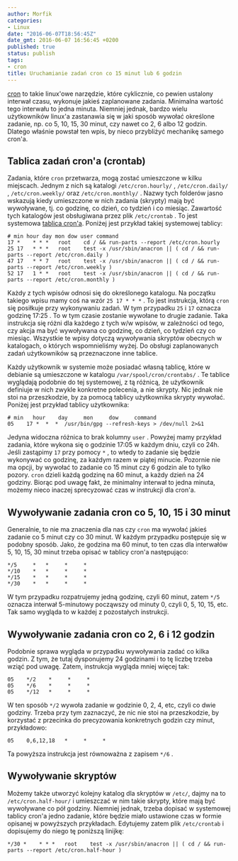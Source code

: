 ```yaml
---
author: Morfik
categories:
- Linux
date: "2016-06-07T18:56:45Z"
date_gmt: 2016-06-07 16:56:45 +0200
published: true
status: publish
tags:
- cron
title: Uruchamianie zadań cron co 15 minut lub 6 godzin
---
```


[cron](https://pl.wikipedia.org/wiki/Cron) to takie linux'owe narzędzie, które cyklicznie, co pewien
ustalony interwał czasu, wykonuje jakieś zaplanowane zadania. Minimalna wartość tego interwału to
jedna minuta. Niemniej jednak, bardzo wielu użytkowników linux'a zastanawia się w jaki sposób
wywołać określone zadanie, np. co 5, 10, 15, 30 minut, czy nawet co 2, 6 albo 12 godzin. Dlatego
właśnie powstał ten wpis, by nieco przybliżyć mechanikę samego cron'a.

<!--more-->
## Tablica zadań cron'a (crontab)

Zadania, które `cron` przetwarza, mogą zostać umieszczone w kilku miejscach. Jednym z nich są
katalogi `/etc/cron.hourly/` , `/etc/cron.daily/` , `/etc/cron.weekly/` oraz `/etc/cron.monthly/` .
Nazwy tych folderów jasno wskazują kiedy umieszczone w nich zadania (skrypty) mają być wywoływane,
tj. co godzinę, co dzień, co tydzień i co miesiąc. Zawartość tych katalogów jest obsługiwana przez
plik `/etc/crontab` . To jest systemowa [tablica cron'a](https://pl.wikipedia.org/wiki/Crontab).
Poniżej jest przykład takiej systemowej tablicy:

    # min hour day mon dow user command
    17 *    * * *   root    cd / && run-parts --report /etc/cron.hourly
    25 17   * * *   root    test -x /usr/sbin/anacron || ( cd / && run-parts --report /etc/cron.daily )
    47 17   * * 7   root    test -x /usr/sbin/anacron || ( cd / && run-parts --report /etc/cron.weekly )
    52 17   1 * *   root    test -x /usr/sbin/anacron || ( cd / && run-parts --report /etc/cron.monthly )

Każdy z tych wpisów odnosi się do określonego katalogu. Na początku takiego wpisu mamy coś na wzór
`25 17 * * *` . To jest instrukcja, którą `cron` się posiłkuje przy wykonywaniu zadań. W tym
przypadku `25` i `17` oznacza godzinę 17:25 . To w tym czasie zostanie wywołane to drugie zadanie.
Taka instrukcja się różni dla każdego z tych w/w wpisów, w zależności od tego, czy akcja ma być
wywoływana co godzinę, co dzień, co tydzień czy co miesiąc. Wszystkie te wpisy dotyczą wywoływania
skryptów obecnych w katalogach, o których wspomnieliśmy wyżej. Do obsługi zaplanowanych zadań
użytkowników są przeznaczone inne tablice.

Każdy użytkownik w systemie może posiadać własną tablicę, które w debianie są umieszczone w katalogu
`/var/spool/cron/crontabs/` . Te tablice wyglądają podobnie do tej systemowej, z tą różnicą, że
użytkownik definiuje w nich zwykle konkretne polecenia, a nie skrypty. Nic jednak nie stoi na
przeszkodzie, by za pomocą tablicy użytkownika skrypty wywołać. Poniżej jest przykład tablicy
użytkownika:

    # min   hour    day     mon     dow     command
    05    17 *  *  *  /usr/bin/gpg --refresh-keys > /dev/null 2>&1

Jedyna widoczna różnica to brak kolumny `user` . Powyżej mamy przykład zadania, które wykona się o
godzinie 17:05 w każdym dniu, czyli co 24h. Jeśli zastąpimy `17` przy pomocy `*` , to wtedy to
zadanie się będzie wykonywać co godzinę, za każdym razem w piątej minucie. Pozornie nie ma opcji, by
wywołać to zadanie co 15 minut czy 6 godzin ale to tylko pozory. `cron` dzieli każdą godzinę na 60
minut, a każdy dzień na 24 godziny. Biorąc pod uwagę fakt, że minimalny interwał to jedna minuta,
możemy nieco inaczej sprecyzować czas w instrukcji dla cron'a.

## Wywoływanie zadania cron co 5, 10, 15 i 30 minut

Generalnie, to nie ma znaczenia dla nas czy `cron` ma wywołać jakieś zadanie co 5 minut czy co 30
minut. W każdym przypadku postępuje się w podobny sposób. Jako, że godzina ma 60 minut, to ten czas
dla interwałów 5, 10, 15, 30 minut trzeba opisać w tablicy cron'a następująco:

    */5     *   *     *     *
    */10    *   *     *     *
    */15    *   *     *     *
    */30    *   *     *     *

W tym przypadku rozpatrujemy jedną godzinę, czyli 60 minut, zatem `*/5` oznacza interwał 5-minutowy
począwszy od minuty 0, czyli 0, 5, 10, 15, etc. Tak samo wygląda to w każdej z pozostałych
instrukcji.

## Wywoływanie zadania cron co 2, 6 i 12 godzin

Podobnie sprawa wygląda w przypadku wywoływania zadać co kilka godzin. Z tym, że tutaj dysponujemy
24 godzinami i to tę liczbę trzeba wziąć pod uwagę. Zatem, instrukcja wygląda mniej więcej tak:

    05    */2    *     *     *
    05    */6    *     *     *
    05    */12   *     *     *

W ten sposób `*/2` wywoła zadanie w godzinie 0, 2, 4, etc, czyli co dwie godziny. Trzeba przy tym
zaznaczyć, że nic nie stoi na przeszkodzie, by korzystać z przecinka do precyzowania konkretnych
godzin czy minut, przykładowo:

    05    0,6,12,18   *     *     *

Ta powyższa instrukcja jest równoważna z zapisem `*/6` .

## Wywoływanie skryptów

Możemy także utworzyć kolejny katalog dla skryptów w `/etc/`, dajmy na to `/etc/cron.half-hour/` i
umieszczać w nim takie skrypty, które mają być wywoływane co pół godziny. Niemniej jednak, trzeba
dopisać w systemowej tablicy cron'a jedno zadanie, które będzie miało ustawione czas w formie
opisanej w powyższych przykładach. Edytujemy zatem plik `/etc/crontab` i dopisujemy do niego tę
poniższą
    linijkę:

    */30 *    * * *   root    test -x /usr/sbin/anacron || ( cd / && run-parts --report /etc/cron.half-hour )
